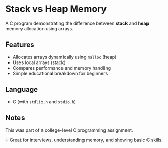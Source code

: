 # Stack vs Heap Memory

A C program demonstrating the difference between **stack** and **heap** memory allocation using arrays.

## Features
- Allocates arrays dynamically using `malloc` (heap)
- Uses local arrays (stack)
- Compares performance and memory handling
- Simple educational breakdown for beginners

## Language
- C (with `stdlib.h` and `stdio.h`)

## Notes
This was part of a college-level C programming assignment.

💡 Great for interviews, understanding memory, and showing basic C skills.
